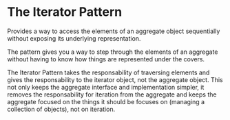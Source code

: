 # The Iterator Pattern

Provides a way to access the elements of an aggregate object sequentially without exposing its underlying representation. 

The pattern gives you a way to step through the elements of an aggregate without having to know how things are represented under the covers. 

The Iterator Pattern takes the responsability of traversing elements and gives the responsability to the iterator object, not the aggregate object. This not only keeps the aggregate interface and implementation simpler, it removes the responsability for iteration from the aggregate and keeps the aggregate focused on the things it should be focuses on (managing a collection of objects), not on iteration. 
